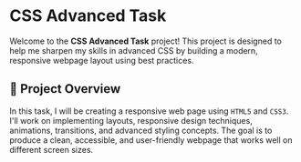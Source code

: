# CSS Advanced Task

Welcome to the **CSS Advanced Task** project! This project is designed to help me sharpen my skills in advanced CSS by building a modern, responsive webpage layout using best practices.

## 📌 Project Overview

In this task, I will be creating a responsive web page using `HTML5` and `CSS3`. I'll work on implementing layouts, responsive design techniques, animations, transitions, and advanced styling concepts. The goal is to produce a clean, accessible, and user-friendly webpage that works well on different screen sizes.
